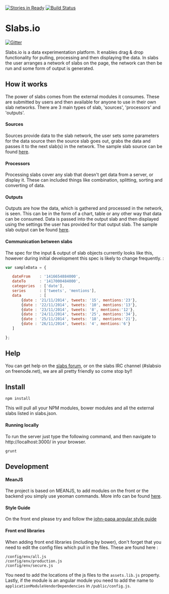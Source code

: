 [![Stories in Ready](https://badge.waffle.io/slabs-io/slabs.png?label=ready&title=Ready)](https://waffle.io/slabs-io/slabs)
[![Build Status](https://api.shippable.com/projects/54774d48d46935d5fbbecc12/badge?branchName=master)](https://app.shippable.com/projects/54774d48d46935d5fbbecc12/builds/latest)
# Slabs.io

[![Gitter](https://badges.gitter.im/Join%20Chat.svg)](https://gitter.im/slabs-io?utm_source=badge&utm_medium=badge&utm_campaign=pr-badge&utm_content=badge)

Slabs.io is a data experimentation platform. It enables drag & drop functionality for pulling, processing and then displaying the data. In slabs the user arranges a network of slabs on the page, the network can then be run and some form of output is generated.

## How it works

The power of slabs comes from the external modules it consumes. These are submitted by users and then available for anyone to use in their own slab networks. There are 3 main types of slab, 'sources', 'processors' and 'outputs'.

#### Sources
Sources provide data to the slab network, the user sets some parameters for the data source then the source slab goes out, grabs the data and passes it to the next slab(s) in the network. The sample slab source can be found <a href="https://github.com/slabs-io/api-slab-demo">here</a>.

#### Processors
Processing slabs cover any slab that doesn't get data from a server, or display it. These can included things like combination, splitting, sorting and converting of data.

#### Outputs
Outputs are how the data, which is gathered and processed in the network, is seen. This can be in the form of a chart, table or any other way that data can be consumed. Data is passed into the output slab and then displayed using the settings the user has provided for that output slab. The sample slab output can be found <a href="https://github.com/slabs-io/output-slab-demo">here</a>.

#### Communication between slabs

The spec for the input & output of slab objects currently looks like this, however during initial development this spec is likely to change frequently. :

 ```javascript
var sampleData = {

	dateFrom    : '1416654884000',
	dateTo      : '1417000484000',
	categories  : ['date'],
	series      : ['tweets', 'mentions'],
	data        : [
		{date : '21/11/2014', tweets: '15', mentions:'23'},
		{date : '22/11/2014', tweets: '10', mentions:'13'},
		{date : '23/11/2014', tweets: '8', mentions:'12'},
		{date : '24/11/2014', tweets: '25', mentions:'34'},
		{date : '25/11/2014', tweets: '18', mentions:'21'},
		{date : '26/11/2014', tweets: '4', mentions:'6'}
	]

};
 ```

## Help
You can get help on the <a href="http://chat.slabs.io/">slabs forum</a>, or on the slabs IRC channel (#slabsio on freenode.net), we are all pretty friendly so come stop by!!

## Install
```shell
npm install
```
This will pull all your NPM modules, bower modules and all the external slabs listed in slabs.json.

#### Running locally
To run the server just type the following command, and then navigate to http://localhost:3000/ in your browser.
```shell
grunt
```

## Development

#### MeanJS
The project is based on MEANJS, to add modules on the front or the backend you simply use yeoman commands. More info can be found <a href="http://meanjs.org/generator.html">here</a>.

#### Style Guide
On the front end please try and follow the <a href="https://github.com/johnpapa/angularjs-styleguide">john-papa angular style guide</a>

#### Front end libraries
When adding front end libraries (including by bower), don't forget that you need to edit the config files which pull in the files. These are found here :
```
/config/env/all.js
/config/env/production.js
/config/env/secure.js
```
You need to add the locations of the js files to the `assets.lib.js` property.
Lastly, if the module is an angular module you need to add the name to `applicationModuleVendorDependencies` in `/public/config.js`.

